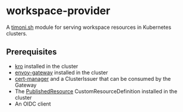 # workspace-provider

A [timoni.sh](http://timoni.sh) module for serving workspace resources in Kubernetes clusters.

## Prerequisites

* [kro](https://kro.run/) installed in the cluster
* [envoy-gateway](https://gateway.envoyproxy.io/) installed in the cluster
* [cert-manager](https://cert-manager.io/) and a ClusterIssuer that can be consumed by the Gateway
* The [PublishedResource](https://raw.githubusercontent.com/kcp-dev/api-syncagent/refs/heads/main/deploy/crd/kcp.io/syncagent.kcp.io_publishedresources.yaml) CustomResourceDefinition installed in the cluster
* An OIDC client
